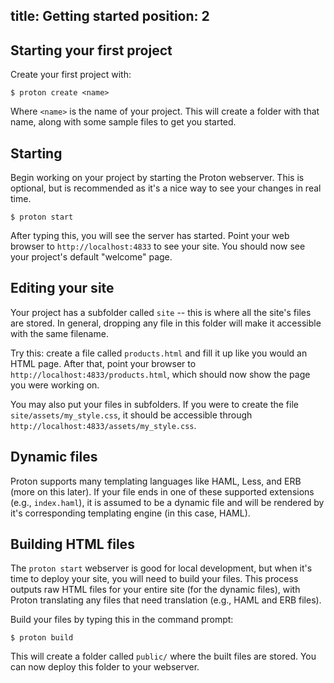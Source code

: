 title: Getting started
position: 2
--

Starting your first project
---------------------------

Create your first project with:

    $ proton create <name>

Where `<name>` is the name of your project. This will create a folder with that
name, along with some sample files to get you started.

Starting
--------

Begin working on your project by starting the Proton webserver. This is 
optional, but is recommended as it's a nice way to see your changes in real 
time.

    $ proton start

After typing this, you will see the server has started. Point your web browser to
`http://localhost:4833` to see your site. You should now see your project's
default "welcome" page.


Editing your site
-----------------

Your project has a subfolder called `site` -- this is where all the site's files are
stored. In general, dropping any file in this folder will make it accessible with the
same filename.

Try this: create a file called `products.html` and fill it up like you would an
HTML page. After that, point your browser to `http://localhost:4833/products.html`,
which should now show the page you were working on.

You may also put your files in subfolders. If you were to create the file
`site/assets/my_style.css`, it should be accessible through
`http://localhost:4833/assets/my_style.css`.

Dynamic files
-------------

Proton supports many templating languages like HAML, Less, and ERB (more on this later).
If your file ends in one of these supported extensions (e.g., `index.haml`), it
is assumed to be a dynamic file and will be rendered by it's corresponding templating
engine (in this case, HAML).

Building HTML files
-------------------

The `proton start` webserver is good for local development, but when it's time to
deploy your site, you will need to build your files. This process outputs raw
HTML files for your entire site (for the dynamic files), with Proton translating
any files that need translation (e.g., HAML and ERB files).

Build your files by typing this in the command prompt:

    $ proton build

This will create a folder called `public/` where the built files are stored.
You can now deploy this folder to your webserver.

